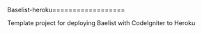 Baselist-heroku==================

Template project for deploying Baelist with CodeIgniter to Heroku

